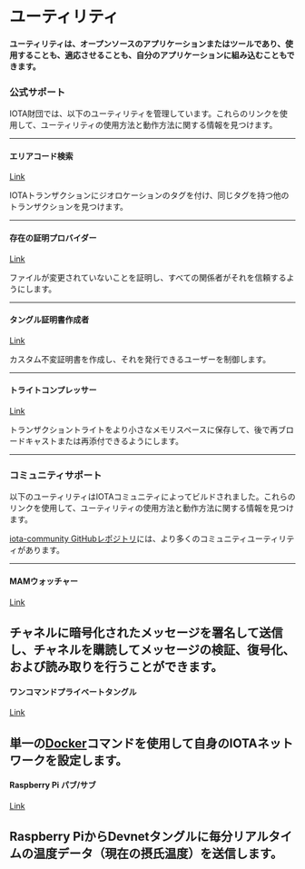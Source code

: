 # ユーティリティ
<!-- # Utilities -->

**ユーティリティは、オープンソースのアプリケーションまたはツールであり、使用することも、適応させることも、自分のアプリケーションに組み込むこともできます。**
<!-- **Utilities are open-source applications or tools that you can either use or adapt and include in your own applications.** -->

### **公式サポート** ###

IOTA財団では、以下のユーティリティを管理しています。これらのリンクを使用して、ユーティリティの使用方法と動作方法に関する情報を見つけます。
<!-- The following utilities are maintained by us at the IOTA Foundation. Use these links to find instructions for using the utilities and information about how they work. -->

---------------
#### **エリアコード検索** ####
[Link](../official/iota-area-codes/overview.md)

IOTAトランザクションにジオロケーションのタグを付け、同じタグを持つ他のトランザクションを見つけます。
<!-- Tag an IOTA transaction with a geo-location, and find others with the same tag. -->
---

#### **存在の証明プロバイダー** ####
[Link](../official/proof-of-existance/overview.md)

ファイルが変更されていないことを証明し、すべての関係者がそれを信頼するようにします。
<!-- Prove that a file is unchanged so that all parties that trust it. -->
---

#### **タングル証明書作成者** ####
[Link](../official/tangle-certificate/overview.md)

カスタム不変証明書を作成し、それを発行できるユーザーを制御します。
<!-- Create a custom immutable certificate and control who can issue it. -->
---

#### **トライトコンプレッサー** ####
[Link](../official/tryte-compress/overview.md)

トランザクショントライトをより小さなメモリスペースに保存して、後で再ブロードキャストまたは再添付できるようにします。
<!-- Store transaction trytes in a smaller memory space so you can later rebroadcast or reattach them. -->
---------------

### __コミュニティサポート__ ###

以下のユーティリティはIOTAコミュニティによってビルドされました。これらのリンクを使用して、ユーティリティの使用方法と動作方法に関する情報を見つけます。
<!-- The following utilities were built by the IOTA community. Use these links to find instructions for using the utilities and information about how they work. -->

[iota-community GitHubレポジトリ](https://github.com/iota-community)には、より多くのコミュニティユーティリティがあります。
<!-- More community utilities are available on the [iota-community GitHub repository](https://github.com/iota-community). -->

---------------
#### __MAMウォッチャー__ ####
[Link](../community/mam-watcher/overview.md)

チャネルに暗号化されたメッセージを署名して送信し、チャネルを購読してメッセージの検証、復号化、および読み取りを行うことができます。
---

#### __ワンコマンドプライベートタングル__ ####
[Link](../community/one-command-tangle/overview.md)

単一の[Docker](https://www.docker.com/why-docker)コマンドを使用して自身のIOTAネットワークを設定します。
---

#### __Raspberry Pi パブ/サブ__ ####
[Link](../community/raspberry-pi-pub-sub/overview.md)

Raspberry PiからDevnetタングルに毎分リアルタイムの温度データ（現在の摂氏温度）を送信します。
---------------
